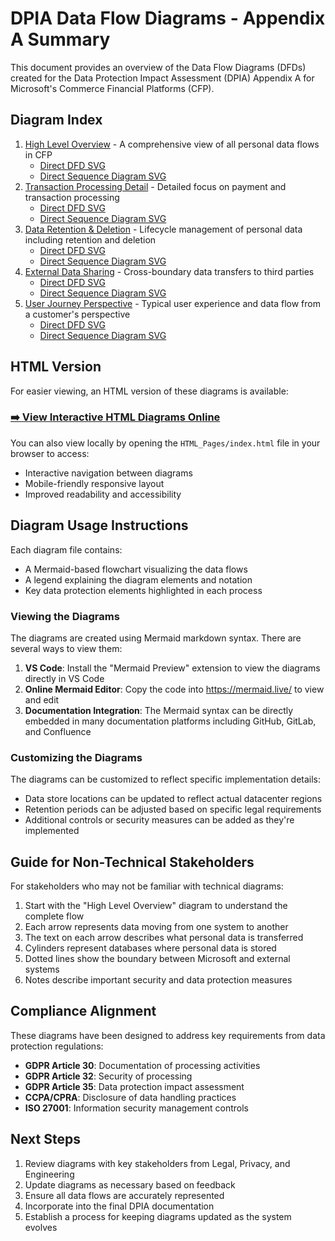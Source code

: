 # DPIA Data Flow Diagrams - Appendix A Summary

This document provides an overview of the Data Flow Diagrams (DFDs) created for the Data Protection Impact Assessment (DPIA) Appendix A for Microsoft's Commerce Financial Platforms (CFP).

## Diagram Index

1. [High Level Overview](generated%20md%20files/high_level_overview.md) - A comprehensive view of all personal data flows in CFP
   - [Direct DFD SVG](https://github.com/davidkhalifa/DPIA-DFD/raw/master/svg_exports/high_level_overview.svg)
   - [Direct Sequence Diagram SVG](https://github.com/davidkhalifa/DPIA-DFD/raw/master/svg_exports/sequence/high_level_overview_2.svg)
2. [Transaction Processing Detail](generated%20md%20files/transaction_processing_detail.md) - Detailed focus on payment and transaction processing
   - [Direct DFD SVG](https://github.com/davidkhalifa/DPIA-DFD/raw/master/svg_exports/transaction_processing_detail.svg)
   - [Direct Sequence Diagram SVG](https://github.com/davidkhalifa/DPIA-DFD/raw/master/svg_exports/sequence/transaction_processing_detail_2.svg)
3. [Data Retention & Deletion](generated%20md%20files/data_retention_deletion.md) - Lifecycle management of personal data including retention and deletion
   - [Direct DFD SVG](https://github.com/davidkhalifa/DPIA-DFD/raw/master/svg_exports/data_retention_deletion.svg)
   - [Direct Sequence Diagram SVG](https://github.com/davidkhalifa/DPIA-DFD/raw/master/svg_exports/sequence/data_retention_deletion_2.svg)
4. [External Data Sharing](generated%20md%20files/external_data_sharing.md) - Cross-boundary data transfers to third parties
   - [Direct DFD SVG](https://github.com/davidkhalifa/DPIA-DFD/raw/master/svg_exports/external_data_sharing.svg)
   - [Direct Sequence Diagram SVG](https://github.com/davidkhalifa/DPIA-DFD/raw/master/svg_exports/sequence/external_data_sharing_2.svg)
5. [User Journey Perspective](generated%20md%20files/user_journey_perspective.md) - Typical user experience and data flow from a customer's perspective
   - [Direct DFD SVG](https://github.com/davidkhalifa/DPIA-DFD/raw/master/svg_exports/user_journey_perspective.svg)
   - [Direct Sequence Diagram SVG](https://github.com/davidkhalifa/DPIA-DFD/raw/master/svg_exports/sequence/user_journey_perspective_2.svg)


## HTML Version

For easier viewing, an HTML version of these diagrams is available:

### [➡️ View Interactive HTML Diagrams Online](https://davidkhalifa.github.io/DPIA-DFD/HTML_Pages/index.html)

You can also view locally by opening the `HTML_Pages/index.html` file in your browser to access:

- Interactive navigation between diagrams
- Mobile-friendly responsive layout
- Improved readability and accessibility

## Diagram Usage Instructions

Each diagram file contains:
- A Mermaid-based flowchart visualizing the data flows
- A legend explaining the diagram elements and notation
- Key data protection elements highlighted in each process

### Viewing the Diagrams

The diagrams are created using Mermaid markdown syntax. There are several ways to view them:

1. **VS Code**: Install the "Mermaid Preview" extension to view the diagrams directly in VS Code
2. **Online Mermaid Editor**: Copy the code into https://mermaid.live/ to view and edit
3. **Documentation Integration**: The Mermaid syntax can be directly embedded in many documentation platforms including GitHub, GitLab, and Confluence

### Customizing the Diagrams

The diagrams can be customized to reflect specific implementation details:

- Data store locations can be updated to reflect actual datacenter regions
- Retention periods can be adjusted based on specific legal requirements
- Additional controls or security measures can be added as they're implemented

## Guide for Non-Technical Stakeholders

For stakeholders who may not be familiar with technical diagrams:

1. Start with the "High Level Overview" diagram to understand the complete flow
2. Each arrow represents data moving from one system to another
3. The text on each arrow describes what personal data is transferred
4. Cylinders represent databases where personal data is stored
5. Dotted lines show the boundary between Microsoft and external systems
6. Notes describe important security and data protection measures

## Compliance Alignment

These diagrams have been designed to address key requirements from data protection regulations:

- **GDPR Article 30**: Documentation of processing activities
- **GDPR Article 32**: Security of processing
- **GDPR Article 35**: Data protection impact assessment
- **CCPA/CPRA**: Disclosure of data handling practices
- **ISO 27001**: Information security management controls

## Next Steps

1. Review diagrams with key stakeholders from Legal, Privacy, and Engineering
2. Update diagrams as necessary based on feedback
3. Ensure all data flows are accurately represented
4. Incorporate into the final DPIA documentation
5. Establish a process for keeping diagrams updated as the system evolves
